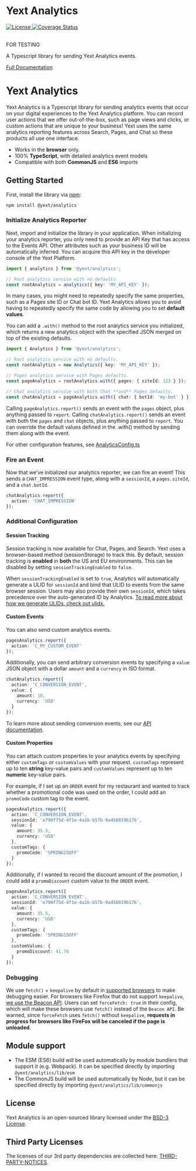 # Yext Analytics

<div>
  <a href="./LICENSE">
    <img src="https://img.shields.io/badge/License-BSD%203--Clause-blue.svg" alt="License"/>
  </a>
  <a href='https://coveralls.io/github/yext/analytics?branch=main'>
    <img src='https://coveralls.io/repos/github/yext/analytics/badge.svg?branch=main' alt='Coverage Status' />
  </a>
</div>
<br>

FOR TESTING

A Typescript library for sending Yext Analytics events.

[Full Documentation](./docs/analytics.md)

# Yext Analytics

Yext Analytics is a Typescript library for sending analytics events that occur on your digital experiences to the Yext Analytics platform. You can record user actions that we offer out-of-the-box, such as page views and clicks, or custom actions that are unique to your business! Yext uses the same analytics reporting features across Search, Pages, and Chat so these products all use one interface.

- Works in the **browser** only.
- 100% **TypeScript**, with detailed analytics event models
- Compatible with both **CommonJS** and **ES6** imports

## Getting Started

First, install the library via [npm](https://www.npmjs.com/get-npm):

```bash
npm install @yext/analytics
```

### Initialize Analytics Reporter

Next, import and initialize the library in your application. When initializing your analytics reporter, you only need to provide an API Key that has access to the Events API. Other attributes such as your business ID will be automatically inferred. You can acquire this API key in the developer console of the Yext Platform.

```ts
import { analytics } from '@yext/analytics';

// Root analytics service with no defaults.
const rootAnalytics = analytics({ key: 'MY_API_KEY' });
```

In many cases, you might need to repeatedly specify the same properties, such as a Pages site ID or Chat bot ID. Yext Analytics allows you to avoid having to repeatedly specify the same code by allowing you to set **default values**.

You can add a `.with()` method to the root analytics service you initialized, which returns a new analytics object with the specified JSON merged on top of the existing defaults.

```ts
import { Analytics } from '@yext/analytics';

// Root analytics service with no defaults.
const rootAnalytics = new Analytics({ key: 'MY_API_KEY' });

// Pages analytics service with Pages defaults.
const pageAnalytics = rootAnalytics.with({ pages: { siteId: 123 } });

// Chat analytics service with both Chat **and** Pages defaults.
const chatAnalytics = pageAnalytics.with({ chat: { botId: 'my-bot' } });
```

Calling `pageAnalytics.report()` sends an event with the `pages` object, plus anything passed to `report`. Calling `chatAnalytics.report()` sends an event with both the `pages` and `chat` objects, plus anything passed to `report`. You can override the default values defined in the .with() method by sending them along with the event.

For other configuration features, see [AnalyticsConfig.ts](/docs/analytics.analyticsconfig.md)

### Fire an Event

Now that we’ve initialized our analytics reporter, we can fire an event! This sends a `CHAT_IMPRESSION` event type, along with a `sessionId`, a `pages.siteId`, and a `chat.botId`.

```ts
chatAnalytics.report({
  action: 'CHAT_IMPRESSION'
});
```

### Additional Configuration

#### Session Tracking

Session tracking is now available for Chat, Pages, and Search. Yext uses a browser-based method (sessionStorage) to track this. By default, session tracking is **enabled** in **both** the US and EU environments. This can be disabled by setting `sessionTrackingEnabled` to `false`.

When `sessionTrackingEnabled` is set to `true`, Analytics will automatically generate a ULID for `sessionId` and bind that ULID to events from the same browser session. Users may also provide their own `sessionId`, which takes precedence over the auto-generated ID by Analytics. [To read more about how we generate ULIDs, check out ulidx.](https://github.com/perry-mitchell/ulidx)

#### Custom Events

You can also send custom analytics events.

```ts
pagesAnalytics.report({
  action: 'C_MY_CUSTOM_EVENT'
});
```

Additionally, you can send arbitrary conversion events by specifying a `value` JSON object with a dollar `amount` and a `currency` in ISO format.

```ts
chatAnalytics.report({
  action: 'C_CONVERSION_EVENT',
  value: {
    amount: 10,
    currency: 'USD'
  }
});
```

To learn more about sending conversion events, see our [API documentation](https://hitchhikers.yext.com/docs/eventsapis/events/events#operation/sendEvents).

#### Custom Properties

You can attach custom properties to your analytics events by specifying either `customTags` or `customValues` with your request. `customTags` represent up to ten **string** key-value pairs and `customValues` represent up to ten **numeric** key-value pairs.

For example, if I set up an `ORDER` event for my restaurant and wanted to track whether a promotional code was used on the order, I could add an `promoCode` custom tag to the event.

```ts
pagesAnalytics.report({
  action: 'C_CONVERSION_EVENT',
  sessionId: 'e790f75d-4f1e-4a1b-b57b-9a456019b176',
  value: {
    amount: 35.5,
    currency: 'USD'
  },
  customTags: {
    promoCode: 'SPRING15OFF'
  }
});
```

Additionally, if I wanted to record the discount amount of the promotion, I could add a `promoDiscount` custom value to the `ORDER` event.

```ts
pagesAnalytics.report({
  action: 'C_CONVERSION_EVENT',
  sessionId: 'e790f75d-4f1e-4a1b-b57b-9a456019b176',
  value: {
    amount: 35.5,
    currency: 'USD'
  },
  customTags: {
    promoCode: 'SPRING15OFF'
  },
  customValues: {
    promoDiscount: 41.76
  }
});
```

### Debugging

We use `fetch()` + `keepalive` by default in [supported browsers](https://developer.mozilla.org/en-US/docs/Web/API/fetch) to make debugging easier. For browsers like Firefox that do not support `keepalive`, [we use the Beacon API](https://developer.mozilla.org/en-US/docs/Web/API/Beacon_API). Users can set `forceFetch: true` in their config, which will make these browsers use `fetch()` instead of the `Beacon API`. Be warned, since `forceFetch` uses `fetch()` without `keepalive`, **requests in progress for browsers like FireFox will be canceled if the page is unloaded**.

## Module support

- The ESM (ES6) build will be used automatically by module bundlers that support it (e.g. Webpack). It can be specified directly by importing `@yext/analytics/lib/esm`
- The CommonJS build will be used automatically by Node, but it can be specified directly by importing `@yext/analytics/lib/commonjs`

## License

Yext Analytics is an open-sourced library licensed under the [BSD-3 License](./LICENSE).

## Third Party Licenses

The licenses of our 3rd party dependencies are collected here: [THIRD-PARTY-NOTICES](./THIRD-PARTY-NOTICES).

